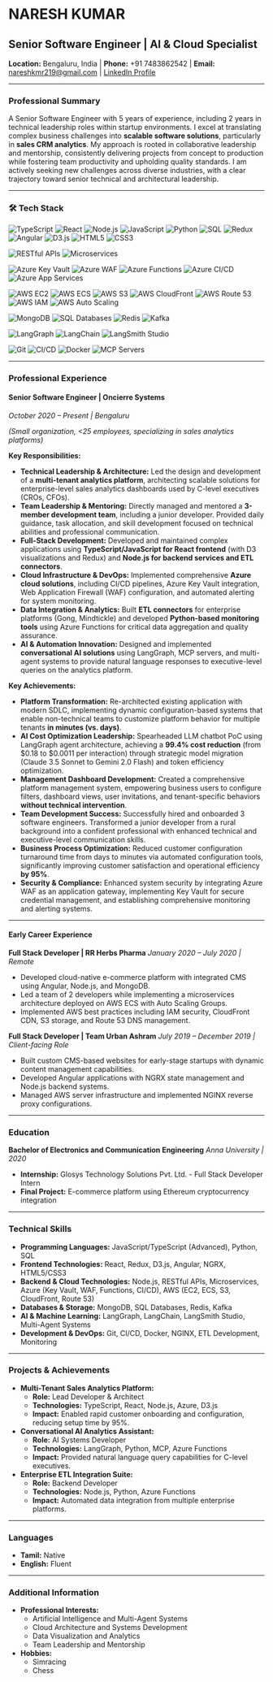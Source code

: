 # NARESH KUMAR

## Senior Software Engineer | AI & Cloud Specialist

**Location:** Bengaluru, India | **Phone:** +91 7483862542 | **Email:** nareshkmr219@gmail.com | [LinkedIn Profile](https://www.linkedin.com/in/nareshkmr219)

---

### Professional Summary

A Senior Software Engineer with 5 years of experience, including 2 years in technical leadership roles within startup environments. I excel at translating complex business challenges into **scalable software solutions**, particularly in **sales CRM analytics**. My approach is rooted in collaborative leadership and mentorship, consistently delivering projects from concept to production while fostering team productivity and upholding quality standards. I am actively seeking new challenges across diverse industries, with a clear trajectory toward senior technical and architectural leadership.

---
### 🛠 Tech Stack

![TypeScript](https://img.shields.io/badge/-TypeScript-3178C6?style=flat-square&logo=typescript&logoColor=white)
![React](https://img.shields.io/badge/-React-61DAFB?style=flat-square&logo=react&logoColor=black)
![Node.js](https://img.shields.io/badge/-Node.js-339933?style=flat-square&logo=node.js&logoColor=white)
![JavaScript](https://img.shields.io/badge/-JavaScript-F7DF1E?style=flat-square&logo=javascript&logoColor=black)
![Python](https://img.shields.io/badge/-Python-3776AB?style=flat-square&logo=python&logoColor=white)
![SQL](https://img.shields.io/badge/-SQL-4479A1?style=flat-square&logo=postgresql&logoColor=white)
![Redux](https://img.shields.io/badge/-Redux-764ABC?style=flat-square&logo=redux&logoColor=white)
![Angular](https://img.shields.io/badge/-Angular-DD0031?style=flat-square&logo=angular&logoColor=white)
![D3.js](https://img.shields.io/badge/-D3.js-F9A03C?style=flat-square&logo=d3.js&logoColor=white)
![HTML5](https://img.shields.io/badge/-HTML5-E34F26?style=flat-square&logo=html5&logoColor=white)
![CSS3](https://img.shields.io/badge/-CSS3-1572B6?style=flat-square&logo=css3&logoColor=white)


![RESTful APIs](https://img.shields.io/badge/-RESTful%20APIs-02569B?style=flat-square&logo=fastapi&logoColor=white)
![Microservices](https://img.shields.io/badge/-Microservices-1E90FF?style=flat-square&logo=microgenetics&logoColor=white)


![Azure Key Vault](https://img.shields.io/badge/-Azure%20Key%20Vault-0078D4?style=flat-square&logo=microsoft-azure&logoColor=white)
![Azure WAF](https://img.shields.io/badge/-Azure%20WAF-0078D4?style=flat-square&logo=microsoft-azure&logoColor=white)
![Azure Functions](https://img.shields.io/badge/-Azure%20Functions-0078D4?style=flat-square&logo=azure-functions&logoColor=white)
![Azure CI/CD](https://img.shields.io/badge/-Azure%20CI/CD-0078D4?style=flat-square&logo=azure-devops&logoColor=white)
![Azure App Services](https://img.shields.io/badge/-Azure%20App%20Services-0078D4?style=flat-square&logo=windows&logoColor=white)


![AWS EC2](https://img.shields.io/badge/-AWS%20EC2-FF9900?style=flat-square&logo=amazon-ec2&logoColor=white)
![AWS ECS](https://img.shields.io/badge/-AWS%20ECS-FF9900?style=flat-square&logo=amazon-ecs&logoColor=white)
![AWS S3](https://img.shields.io/badge/-AWS%20S3-569A31?style=flat-square&logo=amazon-s3&logoColor=white)
![AWS CloudFront](https://img.shields.io/badge/-AWS%20CloudFront-FF9900?style=flat-square&logo=amazon-cloudwatch&logoColor=white)
![AWS Route 53](https://img.shields.io/badge/-AWS%20Route%2053-FF9900?style=flat-square&logo=amazon-route53&logoColor=white)
![AWS IAM](https://img.shields.io/badge/-AWS%20IAM-FF9900?style=flat-square&logo=amazon-iam&logoColor=white)
![AWS Auto Scaling](https://img.shields.io/badge/-AWS%20Auto%20Scaling-FF9900?style=flat-square&logo=amazon-aws&logoColor=white)

![MongoDB](https://img.shields.io/badge/-MongoDB-47A248?style=flat-square&logo=mongodb&logoColor=white)
![SQL Databases](https://img.shields.io/badge/-SQL%20Databases-336791?style=flat-square&logo=postgresql&logoColor=white)
![Redis](https://img.shields.io/badge/-Redis-DC382D?style=flat-square&logo=redis&logoColor=white)
![Kafka](https://img.shields.io/badge/-Kafka-231F20?style=flat-square&logo=apache-kafka&logoColor=white)

![LangGraph](https://img.shields.io/badge/-LangGraph-1C3C3C?style=flat-square&logo=python&logoColor=white)
![LangChain](https://img.shields.io/badge/-LangChain-1C3C3C?style=flat-square&logo=chainlink&logoColor=white)
![LangSmith Studio](https://img.shields.io/badge/-LangSmith%20Studio-000000?style=flat-square&logo=databricks&logoColor=white)

![Git](https://img.shields.io/badge/-Git-F05032?style=flat-square&logo=git&logoColor=white)
![CI/CD](https://img.shields.io/badge/-CI/CD-2088FF?style=flat-square&logo=github-actions&logoColor=white)
![Docker](https://img.shields.io/badge/-Docker-2496ED?style=flat-square&logo=docker&logoColor=white)
![MCP Servers](https://img.shields.io/badge/-MCP%20Servers-4A90E2?style=flat-square&logo=server&logoColor=white)

---
### Professional Experience

#### Senior Software Engineer | Oncierre Systems
_October 2020 – Present | Bengaluru_

*(Small organization, <25 employees, specializing in sales analytics platforms)*

**Key Responsibilities:**

* **Technical Leadership & Architecture:** Led the design and development of a **multi-tenant analytics platform**, architecting scalable solutions for enterprise-level sales analytics dashboards used by C-level executives (CROs, CFOs).
* **Team Leadership & Mentoring:** Directly managed and mentored a **3-member development team**, including a junior developer. Provided daily guidance, task allocation, and skill development focused on technical abilities and professional communication.
* **Full-Stack Development:** Developed and maintained complex applications using **TypeScript/JavaScript for React frontend** (with D3 visualizations and Redux) and **Node.js for backend services and ETL connectors**.
* **Cloud Infrastructure & DevOps:** Implemented comprehensive **Azure cloud solutions**, including CI/CD pipelines, Azure Key Vault integration, Web Application Firewall (WAF) configuration, and automated alerting for system monitoring.
* **Data Integration & Analytics:** Built **ETL connectors** for enterprise platforms (Gong, Mindtickle) and developed **Python-based monitoring tools** using Azure Functions for critical data aggregation and quality assurance.
* **AI & Automation Innovation:** Designed and implemented **conversational AI solutions** using LangGraph, MCP servers, and multi-agent systems to provide natural language responses to executive-level queries on the analytics platform.

**Key Achievements:**

* **Platform Transformation:** Re-architected existing application with modern SDLC, implementing dynamic configuration-based systems that enable non-technical teams to customize platform behavior for multiple tenants **in minutes (vs. days)**.
* **AI Cost Optimization Leadership:** Spearheaded LLM chatbot PoC using LangGraph agent architecture, achieving a **99.4% cost reduction** (from $0.18 to $0.0011 per interaction) through strategic model migration (Claude 3.5 Sonnet to Gemini 2.0 Flash) and token efficiency optimization.
* **Management Dashboard Development:** Created a comprehensive platform management system, empowering business users to configure filters, dashboard views, user invitations, and tenant-specific behaviors **without technical intervention**.
* **Team Development Success:** Successfully hired and onboarded 3 software engineers. Transformed a junior developer from a rural background into a confident professional with enhanced technical and executive-level communication skills.
* **Business Process Optimization:** Reduced customer configuration turnaround time from days to minutes via automated configuration tools, significantly improving customer satisfaction and operational efficiency **by 95%**.
* **Security & Compliance:** Enhanced system security by integrating Azure WAF as an application gateway, implementing Key Vault for secure credential management, and establishing comprehensive monitoring and alerting systems.

---

#### Early Career Experience

**Full Stack Developer | RR Herbs Pharma**
_January 2020 – July 2020 | Remote_

* Developed cloud-native e-commerce platform with integrated CMS using Angular, Node.js, and MongoDB.
* Led a team of 2 developers while implementing a microservices architecture deployed on AWS ECS with Auto Scaling Groups.
* Implemented AWS best practices including IAM security, CloudFront CDN, S3 storage, and Route 53 DNS management.

**Full Stack Developer | Team Urban Ashram**
_July 2019 – December 2019 | Client-facing Role_

* Built custom CMS-based websites for early-stage startups with dynamic content management capabilities.
* Developed Angular applications with NGRX state management and Node.js backend systems.
* Managed AWS server infrastructure and implemented NGINX reverse proxy configurations.

---

### Education

**Bachelor of Electronics and Communication Engineering**
_Anna University | 2020_

* **Internship:** Glosys Technology Solutions Pvt. Ltd. - Full Stack Developer Intern
* **Final Project:** E-commerce platform using Ethereum cryptocurrency integration

---

### Technical Skills

* **Programming Languages:** JavaScript/TypeScript (Advanced), Python, SQL
* **Frontend Technologies:** React, Redux, D3.js, Angular, NGRX, HTML5/CSS3
* **Backend & Cloud Technologies:** Node.js, RESTful APIs, Microservices, Azure (Key Vault, WAF, Functions, CI/CD), AWS (EC2, ECS, S3, CloudFront, Route 53)
* **Databases & Storage:** MongoDB, SQL Databases, Redis, Kafka
* **AI & Machine Learning:** LangGraph, LangChain, LangSmith Studio, Multi-Agent Systems
* **Development & DevOps:** Git, CI/CD, Docker, NGINX, ETL Development, Monitoring

---

### Projects & Achievements

* **Multi-Tenant Sales Analytics Platform:**
    * **Role:** Lead Developer & Architect
    * **Technologies:** TypeScript, React, Node.js, Azure, D3.js
    * **Impact:** Enabled rapid customer onboarding and configuration, reducing setup time by 95%.
* **Conversational AI Analytics Assistant:**
    * **Role:** AI Systems Developer
    * **Technologies:** LangGraph, Python, MCP, Azure Functions
    * **Impact:** Provided natural language query capabilities for C-level executives.
* **Enterprise ETL Integration Suite:**
    * **Role:** Backend Developer
    * **Technologies:** Node.js, Python, Azure Functions
    * **Impact:** Automated data integration from multiple enterprise platforms.

---

### Languages

* **Tamil:** Native
* **English:** Fluent

---

### Additional Information

* **Professional Interests:**
    * Artificial Intelligence and Multi-Agent Systems
    * Cloud Architecture and Systems Development
    * Data Visualization and Analytics
    * Team Leadership and Mentorship
* **Hobbies:**
    * Simracing
    * Chess
